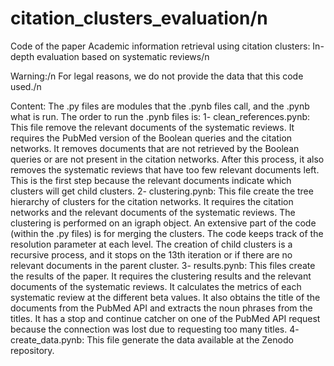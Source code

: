 # citation_clusters_evaluation/n
Code of the paper Academic information retrieval using citation clusters: In-depth evaluation based on systematic reviews/n

Warning:/n
For legal reasons, we do not provide the data that this code used./n

Content:
The .py files are modules that the .pynb files call, and the .pynb what is run.
The order to run the .pynb files is:
1- clean_references.pynb: This file remove the relevant documents of the systematic reviews. It requires the PubMed version of the Boolean queries and the citation networks. It removes documents that are not retrieved by the Boolean queries or are not present in the citation networks. After this process, it also removes the systematic reviews that have too few relevant documents left. This is the first step because the relevant documents indicate which clusters will get child clusters.
2- clustering.pynb: This file create the tree hierarchy of clusters for the citation networks. It requires the citation networks and the relevant documents of the systematic reviews. The clustering is performed on an igraph object. An extensive part of the code (within the .py files) is for merging the clusters. The code keeps track of the resolution parameter at each level. The creation of child clusters is a recursive process, and it stops on the 13th iteration or if there are no relevant documents in the parent cluster.
3- results.pynb: This files create the results of the paper. It requires the clustering results and the relevant documents of the systematic reviews. It calculates the metrics of each systematic review at the different beta values. It also obtains the title of the documents from the PubMed API and extracts the noun phrases from the titles. It has a stop and continue catcher on one of the PubMed API request because the connection was lost due to requesting too many titles.
4- create_data.pynb: This file generate the data available at the Zenodo repository.
